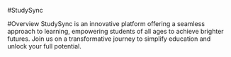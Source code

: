 #StudySync


#Overview
StudySync is an innovative platform offering a seamless approach to learning, empowering students of all ages to achieve brighter futures. Join us on a transformative journey to simplify education and unlock your full potential.
